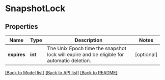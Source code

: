 # SnapshotLock

## Properties
Name | Type | Description | Notes
------------ | ------------- | ------------- | -------------
**expires** | **int** | The Unix Epoch time the snapshot lock will expire and be eligible for automatic deletion. | [optional] 

[[Back to Model list]](../README.md#documentation-for-models) [[Back to API list]](../README.md#documentation-for-api-endpoints) [[Back to README]](../README.md)


